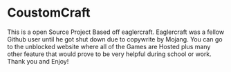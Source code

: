 # CoustomCraft
This is a open Source Project Based off eaglercraft. Eaglercraft was a fellow Github user until he got shut down due to copywrite by Mojang.
You can go to the unblocked website where all of the Games are Hosted plus many other feature that would prove to be very helpful during school or work.
Thank you and Enjoy!

